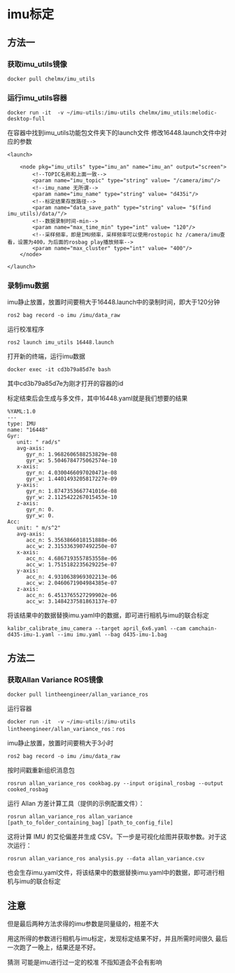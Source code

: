 # imu标定
## 方法一
### 获取imu_utils镜像
```
docker pull chelmx/imu_utils
```
### 运行imu_utils容器
```
docker run -it  -v ~/imu-utils:/imu-utils chelmx/imu_utils:melodic-desktop-full
```
在容器中找到imu_utils功能包文件夹下的launch文件
修改16448.launch文件中对应的参数
```
<launch>

    <node pkg="imu_utils" type="imu_an" name="imu_an" output="screen">
    	<!--TOPIC名称和上面一致-->
        <param name="imu_topic" type="string" value= "/camera/imu"/>
        <!--imu_name 无所谓-->
        <param name="imu_name" type="string" value= "d435i"/>
        <!--标定结果存放路径-->
        <param name="data_save_path" type="string" value= "$(find imu_utils)/data/"/>
        <!--数据录制时间-min-->
        <param name="max_time_min" type="int" value= "120"/>
        <!--采样频率，即是IMU频率，采样频率可以使用rostopic hz /camera/imu查看，设置为400，为后面的rosbag play播放频率-->
        <param name="max_cluster" type="int" value= "400"/>
    </node>
    
</launch>
```
### 录制imu数据
imu静止放置，放置时间要稍大于16448.launch中的录制时间，即大于120分钟
```
ros2 bag record -o imu /imu/data_raw
```
运行校准程序
```
ros2 launch imu_utils 16448.launch
```
打开新的终端，运行imu数据
```
docker exec -it cd3b79a85d7e bash
```
其中cd3b79a85d7e为刚才打开的容器的id

标定结束后会生成与多文件，其中16448.yaml就是我们想要的结果
```
%YAML:1.0
---
type: IMU
name: "16448"
Gyr:
   unit: " rad/s"
   avg-axis:
      gyr_n: 1.9682606588253829e-08
      gyr_w: 5.5046784775062574e-10
   x-axis:
      gyr_n: 4.0300466097020471e-08
      gyr_w: 1.4401493205817227e-09
   y-axis:
      gyr_n: 1.8747353667741016e-08
      gyr_w: 2.1125422267015453e-10
   z-axis:
      gyr_n: 0.
      gyr_w: 0.
Acc:
   unit: " m/s^2"
   avg-axis:
      acc_n: 5.3563866018151888e-06
      acc_w: 2.3153363907492250e-07
   x-axis:
      acc_n: 4.6867193557853558e-06
      acc_w: 1.7515182235629225e-07
   y-axis:
      acc_n: 4.9310638969302213e-06
      acc_w: 2.0460671904984385e-07
   z-axis:
      acc_n: 6.4513765527299902e-06
      acc_w: 3.1484237581863137e-07
```
将该结果中的数据替换imu.yaml中的数据，即可进行相机与imu的联合标定
```
kalibr_calibrate_imu_camera --target april_6x6.yaml --cam camchain-d435-imu-1.yaml --imu imu.yaml --bag d435-imu-1.bag 
```

## 方法二
### 获取Allan Variance ROS镜像
```
docker pull lintheengineer/allan_variance_ros
```
运行容器
```
docker run -it  -v ~/imu-utils:/imu-utils lintheengineer/allan_variance_ros：ros
```

imu静止放置，放置时间要稍大于3小时
```
ros2 bag record -o imu /imu/data_raw
```
按时间戳重新组织消息包
```
rosrun allan_variance_ros cookbag.py --input original_rosbag --output cooked_rosbag
```
运行 Allan 方差计算工具（提供的示例配置文件）：
```
rosrun allan_variance_ros allan_variance [path_to_folder_containing_bag] [path_to_config_file]
```
这将计算 IMU 的艾伦偏差并生成 CSV。下一步是可视化绘图并获取参数。对于这次运行：
```
rosrun allan_variance_ros analysis.py --data allan_variance.csv
```
也会生存imu.yaml文件，将该结果中的数据替换imu.yaml中的数据，即可进行相机与imu的联合标定


## 注意
但是最后两种方法求得的imu参数是同量级的，相差不大

用这所得的参数进行相机与imu标定，发现标定结果不好，并且所需时间很久 最后一次跑了一晚上，结果还是不好。

猜测 可能是imu进行过一定的校准 不指知道会不会有影响